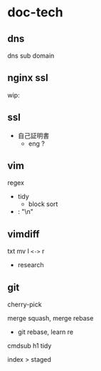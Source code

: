 
# doc-tech


## dns

dns sub domain

## nginx ssl

wip:


## ssl

- 自己証明書
  - eng ?


## vim

regex
- tidy
  - block sort
- <cr> : "\n"


## vimdiff

txt mv l `<->` r
- research


## git

cherry-pick


merge squash, merge rebase
- git rebase, learn re


cmdsub h1 tidy


index > staged



